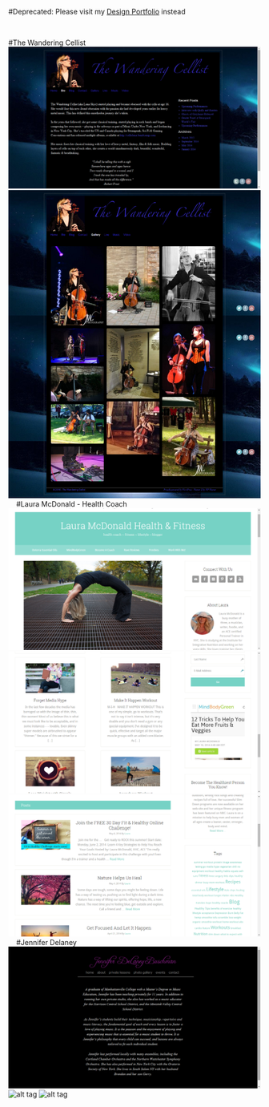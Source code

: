 #Deprecated: Please visit my [Design Portfolio](http://behance.net/lunacodes) instead

&nbsp;
&nbsp;
&nbsp;

#The Wandering Cellist
![alt tag](https://github.com/lunacodes/design/blob/master/Web%20Design/Wandering%20Cellist/Bio%20Page.png)
![alt tag](https://github.com/lunacodes/design/blob/master/Web%20Design/Wandering%20Cellist/Gallery%20-%20The%20Wandering%20Cellist.png)
&nbsp; 
&nbsp; 
#Laura McDonald - Health Coach
![alt tag](https://github.com/lunacodes/design/blob/master/Web%20Design/Laura%20McDonald%20Health%20%26%20Fitness/Main%20v1.png)
![alt tag](https://github.com/lunacodes/design/blob/master/Web%20Design/Laura%20McDonald%20Health%20%26%20Fitness/News.png)
![alt tag](https://github.com/lunacodes/design/blob/master/Web%20Design/Laura%20McDonald%20Health%20%26%20Fitness/Posts.png)
&nbsp; 
&nbsp; 
#Jennifer Delaney
![alt tag](https://raw.githubusercontent.com/lunacodes/design/master/Web%20Design/Jennifer%20Buschman%20-%20Violinist/Bio%20Page.png)
![alt tag](http://url/to/img.png)
![alt tag](http://url/to/img.png)
